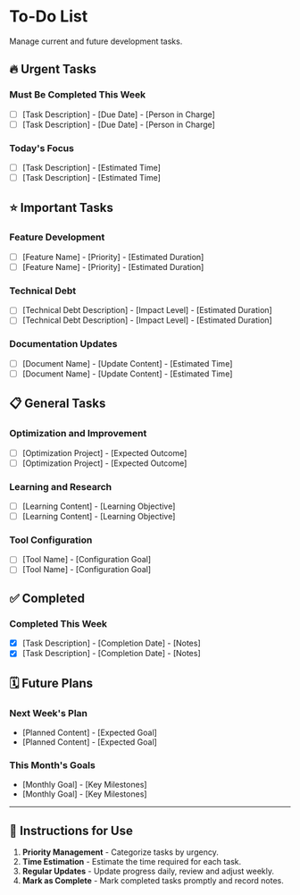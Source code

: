 # To-Do List

Manage current and future development tasks.

## 🔥 Urgent Tasks

### Must Be Completed This Week
- [ ] [Task Description] - [Due Date] - [Person in Charge]
- [ ] [Task Description] - [Due Date] - [Person in Charge]

### Today's Focus
- [ ] [Task Description] - [Estimated Time]
- [ ] [Task Description] - [Estimated Time]

## ⭐ Important Tasks

### Feature Development
- [ ] [Feature Name] - [Priority] - [Estimated Duration]
- [ ] [Feature Name] - [Priority] - [Estimated Duration]

### Technical Debt
- [ ] [Technical Debt Description] - [Impact Level] - [Estimated Duration]
- [ ] [Technical Debt Description] - [Impact Level] - [Estimated Duration]

### Documentation Updates
- [ ] [Document Name] - [Update Content] - [Estimated Time]
- [ ] [Document Name] - [Update Content] - [Estimated Time]

## 📋 General Tasks

### Optimization and Improvement
- [ ] [Optimization Project] - [Expected Outcome]
- [ ] [Optimization Project] - [Expected Outcome]

### Learning and Research
- [ ] [Learning Content] - [Learning Objective]
- [ ] [Learning Content] - [Learning Objective]

### Tool Configuration
- [ ] [Tool Name] - [Configuration Goal]
- [ ] [Tool Name] - [Configuration Goal]

## ✅ Completed

### Completed This Week
- [x] [Task Description] - [Completion Date] - [Notes]
- [x] [Task Description] - [Completion Date] - [Notes]

## 🗓️ Future Plans

### Next Week's Plan
- [Planned Content] - [Expected Goal]
- [Planned Content] - [Expected Goal]

### This Month's Goals
- [Monthly Goal] - [Key Milestones]
- [Monthly Goal] - [Key Milestones]

---

## 📝 Instructions for Use

1.  **Priority Management** - Categorize tasks by urgency.
2.  **Time Estimation** - Estimate the time required for each task.
3.  **Regular Updates** - Update progress daily, review and adjust weekly.
4.  **Mark as Complete** - Mark completed tasks promptly and record notes.
